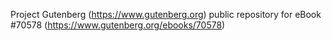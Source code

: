 Project Gutenberg (https://www.gutenberg.org) public repository for
eBook #70578 (https://www.gutenberg.org/ebooks/70578)
